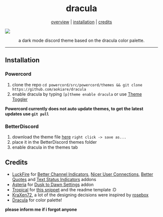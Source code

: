 <h1 align="center">dracula</h1>
<p align="center">
  <a href="#dracula">overview</a> |
  <a href="#installation">installation</a> |
  <a href="#credits">credits</a>
</p>

![](https://i.imgur.com/b2zdZSc.png)

<p align="center">a dark mode discord theme based on the dracula color palette.</p>

---

## Installation

### Powercord

1. clone the repo `cd powercord/src/powercord/themes && git clone https://github.com/aokiare/dracula`
2. enable dracula by typing `[p]theme enable dracula` or use [Theme Toggler](https://github.com/redstonekasi/theme-toggler)

**Powercord currently does not auto update themes, to get the latest updates use `git pull`**

### BetterDiscord

1. download the theme file [here](https://raw.githubusercontent.com/Aokiare/dracula/main/BetterDiscord/dracula.theme.css) `right click -> save as...`
2. place it in the BetterDiscord themes folder
3. enable dracula in the themes tab

## Credits

* [LuckFire](https://github.com/LuckFire) for [Better Channel Indicators](https://github.com/LuckFire/BetterChannelIndicators), [Nicer User Connections](https://github.com/LuckFire/Nicer-User-Connections), [Better Quotes](https://github.com/LuckFire/Midnight-Mars/blob/main/src/addons/better-quotes.scss) and [Text Status Indicators](https://github.com/LuckFire/Midnight-Mars/blob/main/src/addons/text-status-indicators.css) addons
* [Asteria](https://github.com/Asteria5675/) for [Dusk to Dawn Settings](https://github.com/Asteria5675/BetterDiscordThemes/blob/master/SourceCodes/src/dd.css) addon
* [Tropical](https://github.com/tropix126) for [this snippet](https://github.com/Aokiare/dracula/blob/main/dracula.scss#L754-L759) and the readme template :D
* [KraXen72](https://github.com/KraXen72/), a lot of the designing decisions were inspired by [rosebox](https://github.com/KraXen72/rosebox)
* [Dracula](https://github.com/dracula/dracula-theme) for color palette!

**please inform me if i forgot anyone**
